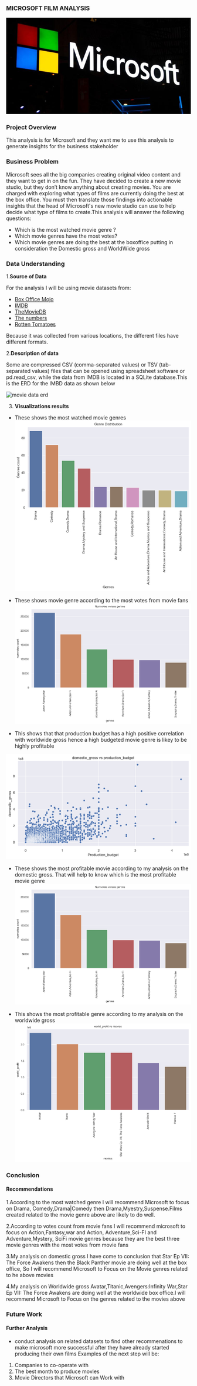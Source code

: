 ### MICROSOFT FILM ANALYSIS
![alt text](Poster.jpg)



### Project Overview
This analysis is for Microsoft and they want me to use this analysis to generate insights for the business stakeholder

### Business Problem
Microsoft sees all the big companies creating original video content and they want to get in on the fun. They have decided to create a new movie studio, but they don’t know anything about creating movies. You are charged with exploring what types of films are currently doing the best at the box office. You must then translate those findings into actionable insights that the head of Microsoft's new movie studio can use to help decide what type of films to create.This analysis will answer the following questions:

- Which is the most watched movie genre ?
- Which movie genres have the most votes?
- Which movie genres are doing the best at the boxoffice putting in consideration the Domestic gross and WorldWide gross

### Data Understanding
1.**Source of Data**

For the analysis I will be using movie datasets from:
- [Box Office Mojo](https://www.boxofficemojo.com)
- [IMDB](https://www.imdb.com/)
- [TheMovieDB](https://www.themoviedb.org/)
- [The numbers](https://www.the-numbers.com/)
- [Rotten Tomatoes](https://www.rottentomatoes.com/)



Because it was collected from various locations, the different files have different formats. 

2.**Description of data**

Some are compressed CSV (comma-separated values) or TSV (tab-separated values) files that can be opened using spreadsheet software
or pd.read_csv, while the data from IMDB is located in a SQLite database.This is the ERD for the
IMBD data as shown below

![movie data erd](https://raw.githubusercontent.com/learn-co-curriculum/dsc-phase-1-project-v2-4/master/movie_data_erd.jpeg)

3. **Visualizations results**

- These shows the most watched movie genres
![alt text](image.png)


- These shows movie genre according to the   most votes from movie fans
![alt text](image-1.png)

- This shows that that production budget has a high positive correlation with worldwide gross hence a high budgeted movie genre is likey to be highly profitable

![alt text](image-4.png)

- These shows the most profitable movie according to my analysis on the domestic gross. That will help to know which is the most profitable movie genre
![alt text](image-2.png)

- This shows the most profitable genre according to my analysis on the worldwide gross
![alt text](image-3.png)

### Conclusion
#### Recommendations
1.According to the most watched genre I will recommend Microsoft to focus on Drama, Comedy,Drama|Comedy then Drama,Myestry,Suspense.Films created related to the movie genre above are likely to do well.

2.According to votes count from movie fans I will recommend microsoft to focus on 
Action,Fantasy,war and Action, Adventure,Sci-FI and Adventure,Mystery, SciFi movie genres because they are the best three movie genres with the most votes from movie fans

3.My analysis on domestic gross I have come to conclusion that Star Ep VII: The Force Awakens then the Black Panther movie are doing well at the box office, So I will recommend Microsoft to Focus on the Movie genres related to he above movies

4.My analysis on Worldwide gross Avatar,Titanic,Avengers:Infinity War,Star Ep VII: The Force Awakens are doing well at the worldwide box office.I will recommend Microsoft to Focus on the genres related to the movies above

### Future Work
#### Further Analysis
- conduct analysis on related datasets to find other recommenations to make microsoft more successful after they have already started producing their own films
 Examples of the next step will be:

1. Companies to co-operate with
2. The best month to produce movies
3. Movie Directors that Microsoft can Work with


